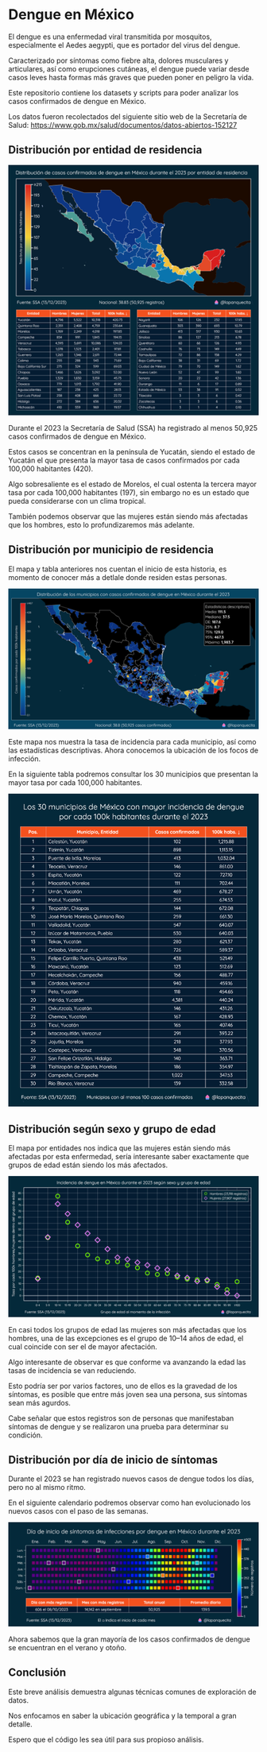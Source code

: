 # Dengue en México

El dengue es una enfermedad viral transmitida por mosquitos, especialmente el Aedes aegypti, que es portador del virus del dengue.

Caracterizado por síntomas como fiebre alta, dolores musculares y articulares, así como erupciones cutáneas, el dengue puede variar desde casos leves hasta formas más graves que pueden poner en peligro la vida.

Este repositorio contiene los datasets y scripts para poder analizar los casos confirmados de dengue en México.

Los datos fueron recolectados del siguiente sitio web de la Secretaría de Salud:
https://www.gob.mx/salud/documentos/datos-abiertos-152127

## Distribución por entidad de residencia

![Estatal](./imgs/estatal_2023.png)

Durante el 2023 la Secretaría de Salud (SSA) ha registrado al menos 50,925 casos confirmados de dengue en México.

Estos casos se concentran en la península de Yucatán, siendo el estado de Yucatán el que presenta la mayor tasa de casos confirmados por cada 100,000 habitantes (420).

Algo sobresaliente es el estado de Morelos, el cual ostenta la tercera mayor tasa por cada 100,000 habitantes (197), sin embargo no es un estado que pueda considerarse con un clima tropical.

También podemos observar que las mujeres están siendo más afectadas que los hombres, esto lo profundizaremos más adelante.

## Distribución por municipio de residencia

El mapa y tabla anteriores nos cuentan el inicio de esta historia, es momento de conocer más a detlale donde residen estas personas.

![Municipal](./imgs/municipal_2023.png)

Este mapa nos muestra la tasa de incidencia para cada municipio, así como las estadísticas descriptivas.
Ahora conocemos la ubicación de los focos de infección.

En la siguiente tabla podremos consultar los 30 municipios que presentan la mayor tasa por cada 100,000 habitantes.

![Tabla](./imgs/tabla_tasa.png)

## Distribución según sexo y grupo de edad

El mapa por entidades nos indica que las mujeres están siendo más afectadas por esta enfermedad, sería interesante saber exactamente que grupos de edad están siendo los más afectados.

![Edad y sexo](./imgs//edades.png)

En casi todos los grupos de edad las mujeres son más afectadas que los hombres, una de las excepciones es el grupo de 10–14 años de edad, el cual coincide con ser el de mayor afectación.

Algo interesante de observar es que conforme va avanzando la edad las tasas de incidencia se van reduciendo.

Esto podría ser por varios factores, uno de ellos es la gravedad de los síntomas, es posible que entre más joven sea una persona, sus síntomas sean más agurdos.

Cabe señalar que estos registros son de personas que manifestaban síntomas de dengue y se realizaron una prueba para determinar su condición.

## Distribución por día de inicio de síntomas

Durante el 2023 se han registrado nuevos casos de dengue todos los días, pero no al mismo ritmo.

En el siguiente calendario podremos observar como han evolucionado los nuevos casos con el paso de las semanas.

![calendario](./imgs/calendario_2023.png)

Ahora sabemos que la gran mayoría de los casos confirmados de dengue se encuentran en el verano y otoño.

## Conclusión

Este breve análisis demuestra algunas técnicas comunes de exploración de datos.

Nos enfocamos en saber la ubicación geográfica y la temporal a gran detalle.

Espero que el código les sea útil para sus propioso análisis.
